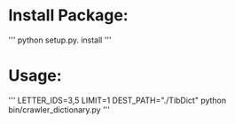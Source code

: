 # Install Package:

'''
python setup.py. install
'''

# Usage:
'''
LETTER_IDS=3,5 LIMIT=1 DEST_PATH="./TibDict" python bin/crawler_dictionary.py
'''



